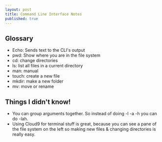 ```yaml
---
layout: post
title: Command Line Interface Notes
published: true
---
```

## Glossary

- Echo: Sends text to the CLI's output
- pwd: Show where you are in the file system
- cd: change directories
- ls: list all files in a current directory
- man: manual
- touch: create a new file
- mkdir: make a new folder
- mv: move or rename

## Things I didn't know!

- You can group arguments together. So instead of doing -l -a -h you can do -lah.
- Using Cloud9 for terminal stuff is great, because you can see a pane of the file system on the left so making new files & changing directories is really easy.